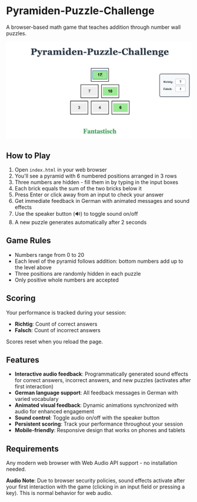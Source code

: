 # Pyramiden-Puzzle-Challenge

A browser-based math game that teaches addition through number wall puzzles.

![Game Screenshot](number-wall.png)

## How to Play

1. Open `index.html` in your web browser
2. You'll see a pyramid with 6 numbered positions arranged in 3 rows
3. Three numbers are hidden - fill them in by typing in the input boxes
4. Each brick equals the sum of the two bricks below it
5. Press Enter or click away from an input to check your answer
6. Get immediate feedback in German with animated messages and sound effects
7. Use the speaker button (🔊) to toggle sound on/off
8. A new puzzle generates automatically after 2 seconds

## Game Rules

- Numbers range from 0 to 20
- Each level of the pyramid follows addition: bottom numbers add up to the level above
- Three positions are randomly hidden in each puzzle
- Only positive whole numbers are accepted

## Scoring

Your performance is tracked during your session:
- **Richtig**: Count of correct answers
- **Falsch**: Count of incorrect answers

Scores reset when you reload the page.

## Features

- **Interactive audio feedback**: Programmatically generated sound effects for correct answers, incorrect answers, and new puzzles (activates after first interaction)
- **German language support**: All feedback messages in German with varied vocabulary
- **Animated visual feedback**: Dynamic animations synchronized with audio for enhanced engagement
- **Sound control**: Toggle audio on/off with the speaker button
- **Persistent scoring**: Track your performance throughout your session
- **Mobile-friendly**: Responsive design that works on phones and tablets

## Requirements

Any modern web browser with Web Audio API support - no installation needed.

**Audio Note**: Due to browser security policies, sound effects activate after your first interaction with the game (clicking in an input field or pressing a key). This is normal behavior for web audio.